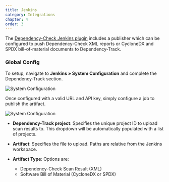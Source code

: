 ```yaml
---
title: Jenkins
category: Integrations
chapter: 4
order: 3
---
```


The [Dependency-Check Jenkins plugin] includes a publisher which can be configured to push Dependency-Check 
XML reports or CycloneDX and SPDX bill-of-material documents to Dependency-Track.

### Global Config
To setup, navigate to **Jenkins &raquo; System Configuration** and complete the Dependency-Track section.

![System Configuration](/images/screenshots/jenkins-global-odt.png)

Once configured with a valid URL and API key, simply configure a job to publish the artifact.

![System Configuration](/images/screenshots/jenkins-job-odt-publish.png)

* **Dependency-Track project**: Specifies the unique project ID to upload scan results to. This dropdown will be
automatically populated with a list of projects.

* **Artifact**: Specifies the file to upload. Paths are relative from the Jenkins workspace.

* **Artifact Type**: Options are:
  * Dependency-Check Scan Result (XML)
  * Software Bill of Material (CycloneDX or SPDX) 

[Dependency-Check Jenkins plugin]: https://wiki.jenkins.io/display/JENKINS/OWASP+Dependency-Check+Plugin

